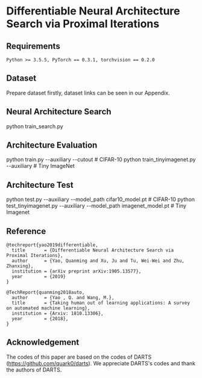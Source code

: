 # Differentiable Neural Architecture Search via Proximal Iterations
## Requirements
```
Python >= 3.5.5, PyTorch == 0.3.1, torchvision == 0.2.0
```
## Dataset
Prepare dataset firstly, dataset links can be seen in our Appendix. 

## Neural Architecture Search
python train_search.py

## Architecture Evaluation
python train.py --auxiliary --cutout # CIFAR-10
python train_tinyimagenet.py --auxiliary            # Tiny ImageNet

## Architecture Test
python test.py --auxiliary --model_path cifar10_model.pt # CIFAR-10
python test_tinyimagenet.py --auxiliary --model_path imagenet_model.pt # Tiny Imagenet

## Reference
```
@techreport{yao2019differentiable,
  title       = {Differentiable Neural Architecture Search via Proximal Iterations},
  author      = {Yao, Quanming and Xu, Ju and Tu, Wei-Wei and Zhu, Zhanxing},
  institution = {arXiv preprint arXiv:1905.13577},
  year        = {2019}
}

@TechReport{quanming2018auto,
  author      = {Yao , Q. and Wang, M.},
  title       = {Taking human out of learning applications: A survey on automated machine learning},
  institution = {Arxiv: 1810.13306},
  year        = {2018},
}
```

## Acknowledgement
The codes of this paper are based on the codes of DARTS (https://github.com/quark0/darts). We appreciate DARTS's codes and thank the authors of DARTS.
